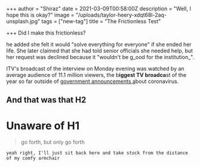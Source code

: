 +++
author = "Shiraz"
date = 2021-03-09T00:58:00Z
description = "Well, I hope this is okay?"
image = "/uploads/taylor-heery-xdqt68l-2aq-unsplash.jpg"
tags = ["new-tag"]
title = "The Frictionless Test"

+++
Did I make this frictionless?

he added she felt it would "solve everything for everyone" if she ended her life. She later claimed that she had told senior officials she needed help, but her request was declined because it "wouldn't be g_ood for the institution_".

ITV's broadcast of the interview on Monday evening was watched by an average audience of 11.1 million viewers, the b**iggest TV broadca**st of the year so far outside of [government announcements a](bbc.co.uk "link")bout coronavirus.

## And that was that H2

# Unaware of H1

> go forth, but only go forth

    yeah right, I'll just sit back here and take stock from the distance of my comfy armchair 
